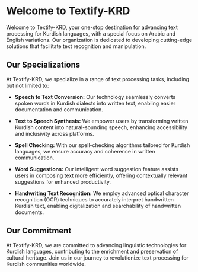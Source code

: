 # Welcome to Textify-KRD

Welcome to Textify-KRD, your one-stop destination for advancing text processing for Kurdish languages, with a special focus on Arabic and English variations. Our organization is dedicated to developing cutting-edge solutions that facilitate text recognition and manipulation.

## Our Specializations

At Textify-KRD, we specialize in a range of text processing tasks, including but not limited to:

- **Speech to Text Conversion:** Our technology seamlessly converts spoken words in Kurdish dialects into written text, enabling easier documentation and communication.
  
- **Text to Speech Synthesis:** We empower users by transforming written Kurdish content into natural-sounding speech, enhancing accessibility and inclusivity across platforms.
  
- **Spell Checking:** With our spell-checking algorithms tailored for Kurdish languages, we ensure accuracy and coherence in written communication.
  
- **Word Suggestions:** Our intelligent word suggestion feature assists users in composing text more efficiently, offering contextually relevant suggestions for enhanced productivity.
  
- **Handwriting Text Recognition:** We employ advanced optical character recognition (OCR) techniques to accurately interpret handwritten Kurdish text, enabling digitalization and searchability of handwritten documents.

## Our Commitment

At Textify-KRD, we are committed to advancing linguistic technologies for Kurdish languages, contributing to the enrichment and preservation of cultural heritage. Join us in our journey to revolutionize text processing for Kurdish communities worldwide.
